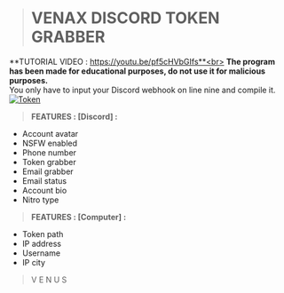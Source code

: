 > # __**VENAX DISCORD TOKEN GRABBER**__<br>

**TUTORIAL VIDEO : https://youtu.be/pf5cHVbGIfs**<br>
**The program has been made for educational purposes, do not use it for malicious purposes.**<br>
You only have to input your Discord webhook on line nine and compile it.<br>
[![Token](https://media.discordapp.net/attachments/889902238628188254/889908778231812136/CC.png?width=701&height=701)](https://youtube.com/VENAX59)<br>

> **FEATURES : [Discord] :**
- Account avatar
- NSFW enabled
- Phone number
- Token grabber
- Email grabber
- Email status
- Account bio
- Nitro type

> **FEATURES : [Computer] :**
- Token path
- IP address
- Username
- IP city

> V E N U S
